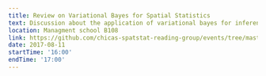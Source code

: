 ```yaml
---
title: Review on Variational Bayes for Spatial Statistics
text: Discussion about the application of variational bayes for inference in geostatistical models.
location: Managment school B108
link: https://github.com/chicas-spatstat-reading-group/events/tree/master/05-Epidemic-Models
date: 2017-08-11
startTime: '16:00'
endTime: '17:00'
---
```

